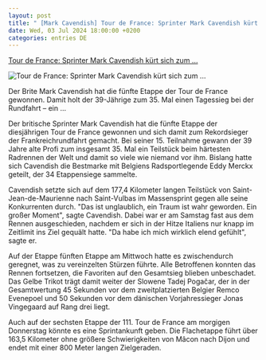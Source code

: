 ```yaml
---
layout: post
title: " [Mark Cavendish] Tour de France: Sprinter Mark Cavendish kürt sich zum ..."
date: Wed, 03 Jul 2024 18:00:00 +0200
categories: entries DE
---
```

[Tour de France: Sprinter Mark Cavendish kürt sich zum ...](https://www.zeit.de/sport/2024-07/tour-de-france-mark-cavendish-35-etappensieg-rekord)

![Tour de France: Sprinter Mark Cavendish kürt sich zum ...](https://img.zeit.de/sport/2024-07/repository-sport-2024-07-tour-de-france-mark-cavendish-35-etappensieg-rekord-bild/wide__1300x731)

Der Brite Mark Cavendish hat die fünfte Etappe der Tour de France gewonnen. Damit holt der 39-Jährige zum 35. Mal einen Tagessieg bei der Rundfahrt – ein ...

Der britische Sprinter Mark Cavendish hat die fünfte Etappe der diesjährigen Tour de France gewonnen und sich damit zum Rekordsieger der Frankreichrundfahrt gemacht. Bei seiner 15. Teilnahme gewann der 39 Jahre alte Profi zum insgesamt 35. Mal ein Teilstück beim härtesten Radrennen der Welt und damit so viele wie niemand vor ihm. Bislang hatte sich Cavendish die Bestmarke mit Belgiens Radsportlegende Eddy Merckx geteilt, der 34 Etappensiege sammelte.



Cavendish setzte sich auf dem 177,4 Kilometer langen Teilstück von Saint-Jean-de-Maurienne nach Saint-Vulbas im Massensprint gegen alle seine Konkurrenten durch. "Das ist unglaublich, ein Traum ist wahr geworden. Ein großer Moment", sagte Cavendish. Dabei war er am Samstag fast aus dem Rennen ausgeschieden, nachdem er sich in der Hitze Italiens nur knapp im Zeitlimit ins Ziel gequält hatte. "Da habe ich mich wirklich elend gefühlt", sagte er.



Auf der Etappe fünften Etappe am Mittwoch hatte es zwischendurch geregnet, was zu vereinzelten Stürzen führte. Alle Betroffenen konnten das Rennen fortsetzen, die Favoriten auf den Gesamtsieg blieben unbeschadet. Das Gelbe Trikot trägt damit weiter der Slowene Tadej Pogačar, der in der Gesamtwertung 45 Sekunden vor dem zweitplatzierten Belgier Remco Evenepoel und 50 Sekunden vor dem dänischen Vorjahressieger Jonas Vingegaard auf Rang drei liegt.



Auch auf der sechsten Etappe der 111. Tour de France am morgigen Donnerstag könnte es eine Sprintankunft geben. Die Flachetappe führt über 163,5 Kilometer ohne größere Schwierigkeiten von Mâcon nach Dijon und endet mit einer 800 Meter langen Zielgeraden.



